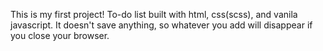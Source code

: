 This is my first project!
To-do list built with html, css(scss), and vanila javascript.
It doesn't save anything, so whatever you add will disappear if you close your browser.